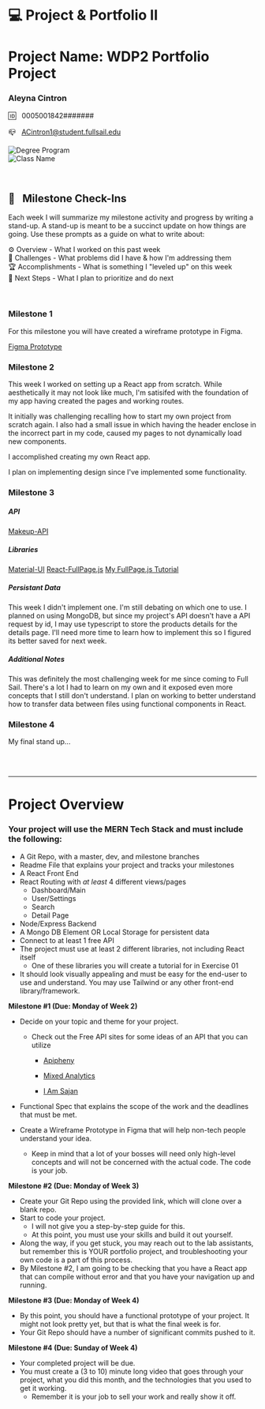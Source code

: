 
# 💻 Project & Portfolio II

# Project Name: WDP2 Portfolio Project

### Aleyna Cintron

🆔 &nbsp; 0005001842#######

📪 &nbsp; ACintron1@student.fullsail.edu


![Degree Program](https://img.shields.io/badge/Degree-Web%20Development-orange?logo=gnometerminal)
<br>
![Class Name](https://img.shields.io/badge/Class-Project%20and%20Portfolio%20II-orange?logo=react)



<br>

## 📢 &nbsp; Milestone Check-Ins

Each week I will summarize my milestone activity and progress by writing a stand-up. A stand-up is meant to be a succinct update on how things are going. Use these prompts as a guide on what to write about:

⚙️ Overview - What I worked on this past week
<br>
🌵 Challenges - What problems did I have & how I'm addressing them
<br>
🏆 Accomplishments - What is something I "leveled up" on this week
<br>
🔮 Next Steps - What I plan to prioritize and do next

<br>

### Milestone 1

For this milestone you will have created a wireframe prototype in Figma.

[Figma Prototype](https://www.figma.com/file/yVAHaJ8GLL09mEsYYxMTSS/1.3-Milestone-1%3A-Prototyping?node-id=0%3A1)

### Milestone 2

This week I worked on setting up a React app from scratch. While aesthetically it may not look like much, I'm satisifed with the foundation of my app having created the pages and working routes.

It initially was challenging recalling how to start my own project from scratch again. I also had a small issue in which having the header enclose in the incorrect part in my code, caused my pages to not dynamically load new components.

I accomplished creating my own React app.

I plan on implementing design since I've implemented some functionality.

### Milestone 3
##### API
[Makeup-API](https://makeup-api.herokuapp.com/)

##### Libraries
[Material-UI](https://mui.com/material-ui/getting-started/installation/)
[React-FullPage.js](https://github.com/alvarotrigo/react-fullpage)
[My FullPage.js Tutorial](https://web.microsoftstream.com/video/53076cab-bafe-425b-b0d0-e9d7950f983b)

##### Persistant Data
This week I didn't implement one. I'm still debating on which one to use. I planned on using MongoDB, but since my project's API doesn't have a API request by id, I may use typescript to store the products details for the details page. I'll need more time to learn how to implement this so I figured its better saved for next week.

##### Additional Notes
This was definitely the most challenging week for me since coming to Full Sail. There's a lot I had to learn on my own and it exposed even more concepts that I still don't understand. I plan on working to better understand how to transfer data between files using functional components in React.

### Milestone 4

My final stand up...

<br>
<br>
<hr/>

# Project Overview

### Your project will use the MERN Tech Stack and must include the following:

-   A Git Repo, with a master, dev, and milestone branches
-   Readme File that explains your project and tracks your milestones
-   A React Front End
-   React Routing with  _at least_  4 different views/pages
    -   Dashboard/Main
    -   User/Settings
    -   Search
    -   Detail Page
-   Node/Express Backend
-   A Mongo DB Element OR Local Storage for persistent data
-   Connect to at least 1 free API
-   The project must use at least 2 different libraries, not including React itself
    -   One of these libraries you will create a tutorial for in Exercise 01
-   It should look visually appealing and must be easy for the end-user to use and understand. You may use Tailwind or any other front-end library/framework.

**Milestone #1 (Due: Monday of Week 2)**

-   Decide on your topic and theme for your project.
    -   Check out the Free API sites for some ideas of an API that you can utilize
        -   [Apipheny](https://apipheny.io/free-api/)  
            
        -   [Mixed Analytics](https://mixedanalytics.com/blog/list-actually-free-open-no-auth-needed-apis/)  
            
        -   [I Am Sajan](https://iamsajan.com/free-api-without-an-api-key/)  
            
-   Functional Spec that explains the scope of the work and the deadlines that must be met.  
    
-   Create a Wireframe Prototype in Figma that will help non-tech people understand your idea.
    -   Keep in mind that a lot of your bosses will need only high-level concepts and will not be concerned with the actual code. The code is your job.

**Milestone #2 **(Due: Monday of Week 3)****

-   Create your Git Repo using the provided link, which will clone over a blank repo.
-   Start to code your project.
    -   I will not give you a step-by-step guide for this.
    -   At this point, you must use your skills and build it out yourself.
-   Along the way, if you get stuck, you may reach out to the lab assistants, but remember this is YOUR portfolio project, and troubleshooting your own code is a part of this process.
-   By Milestone #2, I am going to be checking that you have a React app that can compile without error and that you have your navigation up and running.

**Milestone #3 **(Due: Monday of Week 4)****

-   By this point, you should have a functional prototype of your project. It might not look pretty yet, but that is what the final week is for.
-   Your Git Repo should have a number of significant commits pushed to it.

**Milestone #4 **(Due: Sunday of Week 4)****

-   Your completed project will be due.
-   You must create a (3 to 10) minute long video that goes through your project, what you did this month, and the technologies that you used to get it working.
    -   Remember it is your job to sell your work and really show it off.
